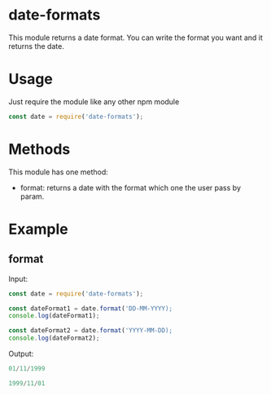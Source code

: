 # date-formats

This module returns a date format. You can write the format you want and it returns the date.

# Usage

Just require the module like any other npm module 
```js
const date = require('date-formats');
```

# Methods

This module has one method:

- format: returns a date with the format which one the user pass by param.

# Example
## format
Input:
```js
const date = require('date-formats');

const dateFormat1 = date.format('DD-MM-YYYY);
console.log(dateFormat1);

const dateFormat2 = date.format('YYYY-MM-DD);
console.log(dateFormat2);
```
Output:
```js
01/11/1999

1999/11/01
```